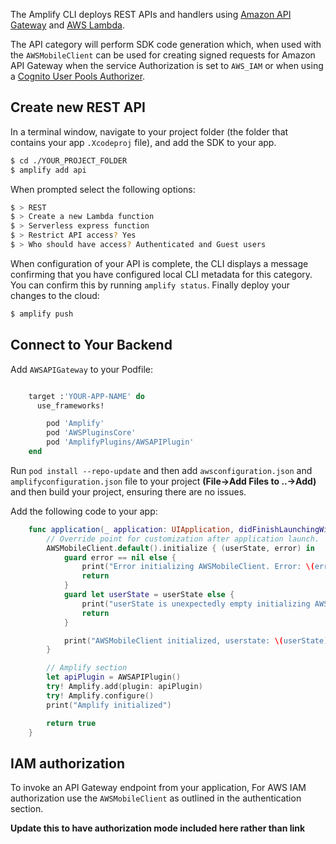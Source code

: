 The Amplify CLI deploys REST APIs and handlers using [Amazon API Gateway](http://docs.aws.amazon.com/apigateway/latest/developerguide/) and [AWS Lambda](http://docs.aws.amazon.com/lambda/latest/dg/).

The API category will perform SDK code generation which, when used with the `AWSMobileClient` can be used for creating signed requests for Amazon API Gateway when the service Authorization is set to `AWS_IAM` or when using a [Cognito User Pools Authorizer](https://docs.aws.amazon.com/apigateway/latest/developerguide/apigateway-integrate-with-cognito.html).

## Create new REST API

In a terminal window, navigate to your project folder (the folder that contains your app `.Xcodeproj` file), and add the SDK to your app.

```bash
$ cd ./YOUR_PROJECT_FOLDER
$ amplify add api
```

When prompted select the following options:

```bash
$ > REST
$ > Create a new Lambda function
$ > Serverless express function
$ > Restrict API access? Yes
$ > Who should have access? Authenticated and Guest users
```

When configuration of your API is complete, the CLI displays a message confirming that you have configured local CLI metadata for this category. You can confirm this by running `amplify status`. Finally deploy your changes to the cloud:

```bash
$ amplify push
```

## Connect to Your Backend

Add `AWSAPIGateway` to your Podfile:

```ruby

	target :'YOUR-APP-NAME' do
	  use_frameworks!

	    pod 'Amplify'
        pod 'AWSPluginsCore'
        pod 'AmplifyPlugins/AWSAPIPlugin'
	end
```

Run `pod install --repo-update` and then add `awsconfiguration.json` and `amplifyconfiguration.json` file to your project **(File->Add Files to ..->Add)** and then build your project, ensuring there are no issues.

Add the following code to your app:

```swift                                
    func application(_ application: UIApplication, didFinishLaunchingWithOptions launchOptions: [UIApplication.LaunchOptionsKey: Any]?) -> Bool {
        // Override point for customization after application launch.
        AWSMobileClient.default().initialize { (userState, error) in
            guard error == nil else {
                print("Error initializing AWSMobileClient. Error: \(error!.localizedDescription)")
                return
            }
            guard let userState = userState else {
                print("userState is unexpectedly empty initializing AWSMobileClient")
                return
            }

            print("AWSMobileClient initialized, userstate: \(userState)")
        }

        // Amplify section
        let apiPlugin = AWSAPIPlugin()
        try! Amplify.add(plugin: apiPlugin)
        try! Amplify.configure()
        print("Amplify initialized")

        return true
    }
```

## IAM authorization

To invoke an API Gateway endpoint from your application, For AWS IAM authorization use the `AWSMobileClient` as outlined in the authentication section.

**Update this to have authorization mode included here rather than link**
